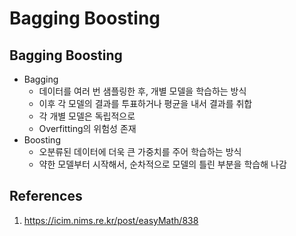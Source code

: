 # Bagging Boosting

## Bagging Boosting

- Bagging
  - 데이터를 여러 번 샘플링한 후, 개별 모델을 학습하는 방식
  - 이후 각 모델의 결과를 투표하거나 평균을 내서 결과를 취합
  - 각 개별 모델은 독립적으로
  - Overfitting의 위험성 존재
- Boosting
  - 오분류된 데이터에 더욱 큰 가중치를 주어 학습하는 방식
  - 약한 모델부터 시작해서, 순차적으로 모델의 틀린 부분을 학습해 나감

## References

1. https://icim.nims.re.kr/post/easyMath/838
